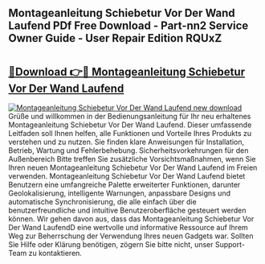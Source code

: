 ## Montageanleitung Schiebetur Vor Der Wand Laufend PDf Free Download - Part-nn2 Service Owner Guide - User Repair Edition RQUxZ

# <h2><a href="http://df8kso.blite.top/?on=Montageanleitung+Schiebetur+Vor+Der+Wand+Laufend">🔗Download 👉🔴 Montageanleitung Schiebetur Vor Der Wand Laufend</a></h2>

[![Montageanleitung Schiebetur Vor Der Wand Laufend new download](https://i.imgur.com/lujVjoI.png)](http://df8kso.blite.top/?on=Montageanleitung+Schiebetur+Vor+Der+Wand+Laufend)
Grüße und willkommen in der Bedienungsanleitung für Ihr neu erhaltenes Montageanleitung Schiebetur Vor Der Wand Laufend. Dieser umfassende Leitfaden soll Ihnen helfen, alle Funktionen und Vorteile Ihres Produkts zu verstehen und zu nutzen. Sie finden klare Anweisungen für Installation, Betrieb, Wartung und Fehlerbehebung. Sicherheitsvorkehrungen für den Außenbereich Bitte treffen Sie zusätzliche Vorsichtsmaßnahmen, wenn Sie Ihren neuen Montageanleitung Schiebetur Vor Der Wand Laufend im Freien verwenden. Montageanleitung Schiebetur Vor Der Wand Laufend bietet Benutzern eine umfangreiche Palette erweiterter Funktionen, darunter Geolokalisierung, intelligente Warnungen, anpassbare Designs und automatische Synchronisierung, die alle einfach über die benutzerfreundliche und intuitive Benutzeroberfläche gesteuert werden können. Wir gehen davon aus, dass das Montageanleitung Schiebetur Vor Der Wand LaufendD eine wertvolle und informative Ressource auf Ihrem Weg zur Beherrschung der Verwendung Ihres neuen Gadgets war. Sollten Sie Hilfe oder Klärung benötigen, zögern Sie bitte nicht, unser Support-Team zu kontaktieren.
